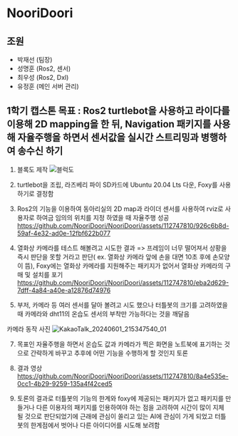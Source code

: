 # NooriDoori

## 조원
- 박재선 (팀장)
- 성명훈 (Ros2, 센서) 
- 최우성 (Ros2, Dxl)
- 유정훈 (메인 서버 관리)

## 1학기 캡스톤 목표 : Ros2 turtlebot을 사용하고 라이다를 이용해 2D mapping을 한 뒤, Navigation 패키지를 사용해 자율주행을 하면서 센서값을 실시간 스트리밍과 병행하여 송수신 하기

1. 블록도 제작
![블럭도](https://github.com/NooriDoori/NooriDoori/assets/112747810/2e03885c-808c-4720-a5a5-453a8398d086)

2. turtlebot을 조립, 라즈베리 파이 SD카드에 Ubuntu 20.04 Lts 다운, Foxy를 사용하기로 결정함

3. Ros2의 기능을 이용하여 동아리실의 2D map과 라이더 센서를 사용하여 rviz로 사용자로 하여금 임의의 위치를 지정 하였을 때 자율주행 성공
https://github.com/NooriDoori/NooriDoori/assets/112747810/926c6b8d-59af-4e32-ad0e-12fbf622b077

4.  열화상 카메라를 테스트 해볼려고 시도한 결과 => 프레임이 너무 떨어져서 상황을 즉시 판단을 못할 거라고 판단( ex. 열화상 카메라 앞에 손을 대면 10초 후에 손모양이 뜸), Foxy에는 열화상 카메라를 지원해주는 패키지가 없어서 열화상 카메라의 구매 및 설치를 포기
https://github.com/NooriDoori/NooriDoori/assets/112747810/eba2d629-7dff-4a84-a40e-a12876d74976

5.  부저, 카메라 등 여러 센서를 달아 볼려고 시도 했으나 터틀봇의 크기를 고려하였을 때 카메라와 dht11의 온습도 센서의 부착만 가능하다는 것을 깨달음

카메라 동작 사진
![KakaoTalk_20240601_215347540_01](https://github.com/NooriDoori/NooriDoori/assets/112747810/483c02ec-26a3-4a57-9172-144b5174a4ee)

7. 목표인 자율주행을 하면서 온습도 값과 카메라가 찍은 화면을 노트북에 표기하는 것으로 간략하게 바꾸고 추후에 어떤 기능을 수행하게 할 것인지 토론

8. 결과 영상
https://github.com/NooriDoori/NooriDoori/assets/112747810/8a4e535e-0cc1-4b29-9259-135a4f42ced5

9. 토론의 결과로 터틀봇의 기능의 한계와 foxy에 제공되는 패키지가 없고 패키지를 만들거나 다른 이용자의 패키지를 인용하여야 하는 점을 고려하여 시간이 많이 지체 될 것으로 판단되었기에 근래에 관심이 쏠리고 있는 AI에 관심이 가게 되었고 터틀봇의 한계점에서 벗어나 다른 아이디어를 시도해 보려함
